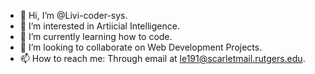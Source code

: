 - 👋 Hi, I’m @Livi-coder-sys.
- 👀 I’m interested in  Artiicial Intelligence.
- 🌱 I’m currently learning how to code.
- 💞️ I’m looking to collaborate on Web Development Projects.
- 📫 How to reach me: Through email at le191@scarletmail.rutgers.edu.

<!---
Livi-coder-sys/Livi-coder-sys is a ✨ special ✨ repository because its `README.md` (this file) appears on your GitHub profile.
You can click the Preview link to take a look at your changes.
--->
